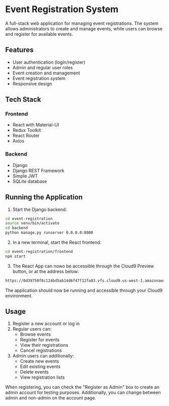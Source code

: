 # Event Registration System

A full-stack web application for managing event registrations. The system allows administrators to create and manage events, while users can browse and register for available events.

## Features

- User authentication (login/register)
- Admin and regular user roles
- Event creation and management
- Event registration system
- Responsive design

## Tech Stack

### Frontend
- React with Material-UI
- Redux Toolkit
- React Router
- Axios

### Backend
- Django
- Django REST Framework
- Simple JWT
- SQLite database

## Running the Application

1. Start the Django backend:
```bash
cd event-registration
source venv/bin/activate
cd backend
python manage.py runserver 0.0.0.0:8000
```

2. In a new terminal, start the React frontend:
```bash
cd event-registration/frontend
npm start
```

3. The React App can nowo be accessible through the Cloud9 Preview button, or at the address below:
```bash
https://0d39750f8c124bd5ab14d6f47f12fa03.vfs.cloud9.us-west-1.amazonaws.com/
```

The application should now be running and accessible through your Cloud9 environment.

## Usage

1. Register a new account or log in
2. Regular users can:
   - Browse events
   - Register for events
   - View their registrations
   - Cancel registrations
3. Admin users can additionally:
   - Create new events
   - Edit existing events
   - Delete events
   - View registration lists

When registering, you can check the "Register as Admin" box to create an admin account for testing purposes. Additionally, you can change between admin and non-admin on the account page.